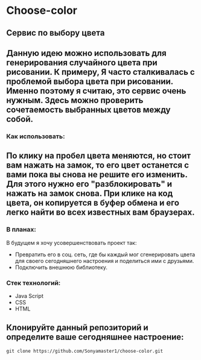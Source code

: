 # Choose-color
## Сервис по выбору цвета
Данную идею можно использовать для генерирования случайного цвета при рисовании. К примеру, Я часто сталкивалась с проблемой выбора цвета при рисовании. Именно поэтому я считаю, это сервис очень нужным. Здесь можно проверить сочетаемость выбранных цветов между собой.
---
### Как использовать:
По клику на пробел цвета меняются, но стоит вам нажать на замок, то его цвет останется с вами пока вы снова не решите его изменить. Для этого нужно его "разблокировать" и нажать на замок снова. При клике на код цвета, он копируется в буфер обмена и его легко найти во всех известных вам браузерах.
---
### В планах:
В будущем я хочу усовершенствовать проект так:
* Превратить его в соц. сеть, где бы каждый мог сгенерировать цвета для своего сегодняшнего настроения и поделиться ими с друзьями.
* Подключить внешнюю библиотеку.
### Стек технологий:
* Java Script
* CSS
* HTML

## Клонируйте данный репозиторий и определите ваше сегодняшнее настроение:
`git clone https://github.com/Sonyamaster1/choose-color.git`
